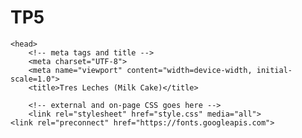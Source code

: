 # TP5

<!DOCTYPE html>
<html>

	<head>
		<!-- meta tags and title -->
		<meta charset="UTF-8">
		<meta name="viewport" content="width=device-width, initial-scale=1.0">
		<title>Tres Leches (Milk Cake)</title>

		<!-- external and on-page CSS goes here -->
		<link rel="stylesheet" href="style.css" media="all">
    <link rel="preconnect" href="https://fonts.googleapis.com">
<link rel="preconnect" href="https://fonts.gstatic.com" crossorigin>
<link href="https://fonts.googleapis.com/css2?family=Lobster&display=swap" rel="stylesheet">
    <link rel="preconnect" href="https://fonts.googleapis.com">
<link rel="preconnect" href="https://fonts.gstatic.com" crossorigin>
<link href="https://fonts.googleapis.com/css2?family=Staatliches&display=swap" rel="stylesheet">
    <style>
     
      

     
			/* on-page CSS, if any, goes here */
		</style>

		<!-- external and on-page JavaScript goes here -->
		<script type="text/javascript" src="scripts.js" defer></script>
		<script>
			// on-page JavaScript, if any, goes here
		</script>

	</head>

	<body>

        <h1>Tres Leches (Milk Cake)</h1>

<div id="ingredients">
  <h4>Ingredients</h4>
  <ul>
    <li>1½ cups all-purpose flour</li>
    <li>1 teaspoon baking powder</li>
    <li>½ cup unsalted butter</li>
    <li>1 cup white sugar</li>
    <li> 5 egggs</li>
    <li>½ spoon vanilla extract</li>
    <li>2 cups whole milk</li>
    <li>1 <span>(14 ounces)</span> can sweetened condensed milk</li>
    <li>1 <span>(12 ounce)</span>can evaporated milk</li>
    <li>1½ cups heavy whipping cream</li>
    <li>1 cup white sugar</li>
    <li>1 teaspoon vanilla extract</li>
  </ul>
</div>

<div id="equipment">
  <h4>Kitchen Equipment</h4>
  <ul>
    <li>Oven</li>
    <li>13" x 9" pan</li>
    <li>Measuring cups</li>
  </ul>
</div>

<div id="directions">
  <h4>Directions</h4>
  <ol>
    <li>Preheat oven to <mark>350 degrees F (175 degrees C)</mark>. Grease and flour one 9x13 inch baking pan.</li>
    <li>Sift flour and baking powder and set aside</li>
    <li>Cream butter or magarine and the 1 cup sugar together until fluffy. Add eggs and the ½ teaspoon vanilla; beat well.</li>
    <li>Add the flour mixture to the butter mixture 2 tablespoons at a time; mix until well blended. Pour batter into prepared pan.</li>
    <li>Bake at 350 degrees F (175 degrees C) for 30 minutes. Pierce cake several times with a fork.</li>
    <li>Combine the whole milk, condensed milk, and evaporated milk together. Pour over the top of the cooled cake.</li>
    <li>Whip whipping cream, the remaining 1 cup of the sugar, and the remaining 1 teaspoon vanilla together until thick. Spread over the top of cake. Be sure and keep cake refrigerated, enjoy!</li>
  </ol>
 
</div>

<p class="copyright">(Original recipe at <a href="https://www.allrecipes.com/recipe/9889/seven-layer-bars/">AllRecipes.com</a>.)</p>

	</body>

</html>

<-- Css file -->

h1 {
  margin-bottom: 0;
  font-family: 'Lobster', cursive;
  color: Pink;
   font-size: 300%;
}

ul,
ol {
  margin-top: 0;
}

#directions {
  font-family: 'Staatliches', cursive;
  
}

.copyright {
  font-family: 'Lobster', cursive;
  font-size: 9px;
  font-style: italic;
}


